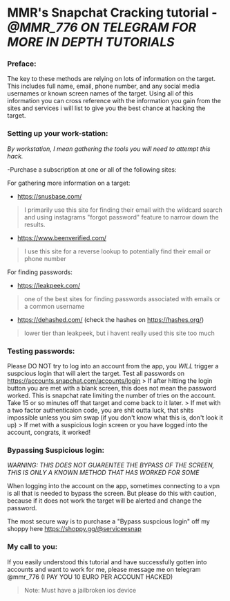 # MMR's Snapchat Cracking tutorial	-	*@MMR_776 ON TELEGRAM FOR MORE IN DEPTH TUTORIALS*

### Preface:
The key to these methods are relying on lots of information on the target. This includes full name, email, phone number, and any social media usernames or known screen names of the target. Using all of this information you can cross reference with the information you gain from the sites and services i will list to give you the best chance at hacking the target.
		
### Setting up your work-station:
*By workstation, I mean gathering the tools you will need to attempt this hack.*
		
-Purchase a subscription at one or all of the following sites:
		
For gathering more information on a target:
- https://snusbase.com/
> I primarily use this site for finding their email with the wildcard search and using instagrams "forgot password" feature to narrow down the results.
- https://www.beenverified.com/
> I use this site for a reverse lookup to potentially find their email or phone number
		
For finding passwords:
- https://leakpeek.com/
> one of the best sites for finding passwords associated with emails or a common username 
- https://dehashed.com/	(check the hashes on https://hashes.org/)
> lower tier than leakpeek, but i havent really used this site too much
				
### Testing passwords:
Please DO NOT try to log into an account from the app, you *WILL* trigger a suspcious login that will alert the target. Test all passwords on https://accounts.snapchat.com/accounts/login 
		> If after hitting the login button you are met with a blank screen, this does not mean the password worked. This is snapchat rate limiting the number of tries on the account. Take 15 or so minutes off that target and come back to it later.
		> If met with a two factor authenticaion code, you are shit outta luck, that shits impossible unless you sim swap (if you don't know what this is, don't look it up)
		> If met with a suspicious login screen or you have logged into the account, congrats, it worked!
		
### Bypassing Suspicious login:
*WARNING: THIS DOES NOT GUARENTEE THE BYPASS OF THE SCREEN, THIS IS ONLY A KNOWN METHOD THAT HAS WORKED FOR SOME*
		
When logging into the account on the app, sometimes connecting to a vpn is all that is needed to bypass the screen. But please do this with caution, because if it does not work the target will be alerted and change the password.
		
The most secure way is to purchase a "Bypass suspcious login" off my shoppy here https://shoppy.gg/@serviceesnap
		
### My call to you:
		
If you easily understood this tutorial and have successfully gotten into accounts and want to work for me, please message me on telegram @mmr_776 (I PAY YOU 10 EURO PER ACCOUNT HACKED)
		
> Note: Must have a jailbroken ios device
